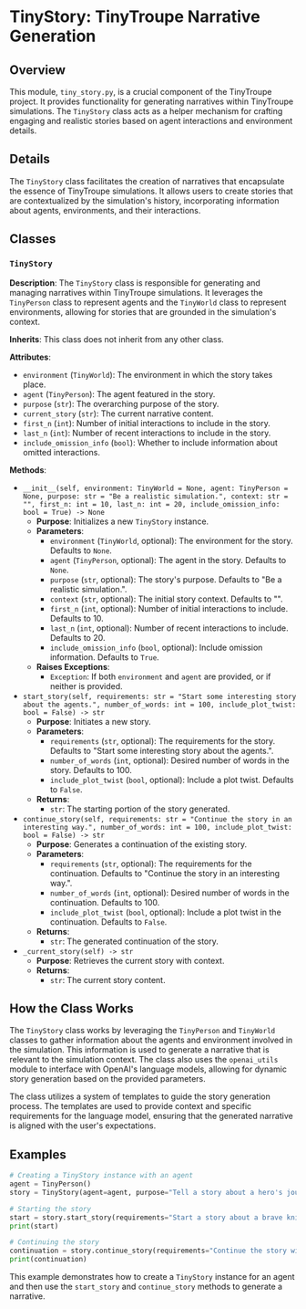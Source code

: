 # TinyStory: TinyTroupe Narrative Generation 

## Overview

This module, `tiny_story.py`, is a crucial component of the TinyTroupe project. It provides functionality for generating narratives within TinyTroupe simulations. The `TinyStory` class acts as a helper mechanism for crafting engaging and realistic stories based on agent interactions and environment details.

## Details

The `TinyStory` class facilitates the creation of narratives that encapsulate the essence of TinyTroupe simulations. It allows users to create stories that are contextualized by the simulation's history, incorporating information about agents, environments, and their interactions.

## Classes

### `TinyStory`

**Description**: The `TinyStory` class is responsible for generating and managing narratives within TinyTroupe simulations. It leverages the `TinyPerson` class to represent agents and the `TinyWorld` class to represent environments, allowing for stories that are grounded in the simulation's context.

**Inherits**: This class does not inherit from any other class.

**Attributes**:

- `environment` (`TinyWorld`): The environment in which the story takes place.
- `agent` (`TinyPerson`): The agent featured in the story.
- `purpose` (`str`): The overarching purpose of the story.
- `current_story` (`str`): The current narrative content.
- `first_n` (`int`): Number of initial interactions to include in the story.
- `last_n` (`int`): Number of recent interactions to include in the story.
- `include_omission_info` (`bool`): Whether to include information about omitted interactions.

**Methods**:

- `__init__(self, environment: TinyWorld = None, agent: TinyPerson = None, purpose: str = "Be a realistic simulation.", context: str = "", first_n: int = 10, last_n: int = 20, include_omission_info: bool = True) -> None`
    - **Purpose**: Initializes a new `TinyStory` instance.
    - **Parameters**:
        - `environment` (`TinyWorld`, optional): The environment for the story. Defaults to `None`.
        - `agent` (`TinyPerson`, optional): The agent in the story. Defaults to `None`.
        - `purpose` (`str`, optional): The story's purpose. Defaults to "Be a realistic simulation.".
        - `context` (`str`, optional): The initial story context. Defaults to "".
        - `first_n` (`int`, optional): Number of initial interactions to include. Defaults to 10.
        - `last_n` (`int`, optional): Number of recent interactions to include. Defaults to 20.
        - `include_omission_info` (`bool`, optional): Include omission information. Defaults to `True`.
    - **Raises Exceptions**:
        - `Exception`: If both `environment` and `agent` are provided, or if neither is provided.
- `start_story(self, requirements: str = "Start some interesting story about the agents.", number_of_words: int = 100, include_plot_twist: bool = False) -> str`
    - **Purpose**: Initiates a new story.
    - **Parameters**:
        - `requirements` (`str`, optional): The requirements for the story. Defaults to "Start some interesting story about the agents.".
        - `number_of_words` (`int`, optional): Desired number of words in the story. Defaults to 100.
        - `include_plot_twist` (`bool`, optional): Include a plot twist. Defaults to `False`.
    - **Returns**:
        - `str`: The starting portion of the story generated.
- `continue_story(self, requirements: str = "Continue the story in an interesting way.", number_of_words: int = 100, include_plot_twist: bool = False) -> str`
    - **Purpose**: Generates a continuation of the existing story.
    - **Parameters**:
        - `requirements` (`str`, optional): The requirements for the continuation. Defaults to "Continue the story in an interesting way.".
        - `number_of_words` (`int`, optional): Desired number of words in the continuation. Defaults to 100.
        - `include_plot_twist` (`bool`, optional): Include a plot twist in the continuation. Defaults to `False`.
    - **Returns**:
        - `str`: The generated continuation of the story.
- `_current_story(self) -> str`
    - **Purpose**: Retrieves the current story with context.
    - **Returns**:
        - `str`: The current story content.

##  How the Class Works

The `TinyStory` class works by leveraging the `TinyPerson` and `TinyWorld` classes to gather information about the agents and environment involved in the simulation. This information is used to generate a narrative that is relevant to the simulation context. The class also uses the `openai_utils` module to interface with OpenAI's language models, allowing for dynamic story generation based on the provided parameters.

The class utilizes a system of templates to guide the story generation process. The templates are used to provide context and specific requirements for the language model, ensuring that the generated narrative is aligned with the user's expectations.

## Examples 

```python
# Creating a TinyStory instance with an agent
agent = TinyPerson()
story = TinyStory(agent=agent, purpose="Tell a story about a hero's journey")

# Starting the story
start = story.start_story(requirements="Start a story about a brave knight on a quest.")
print(start)

# Continuing the story
continuation = story.continue_story(requirements="Continue the story with a twist that changes the knight's perspective.")
print(continuation)
```

This example demonstrates how to create a `TinyStory` instance for an agent and then use the `start_story` and `continue_story` methods to generate a narrative.